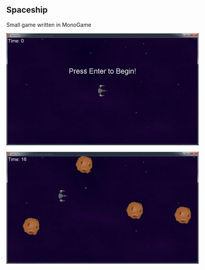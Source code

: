 ## Spaceship

Small game written in MonoGame

![](https://github.com/RocketStormNet/Spaceship/blob/master/Spaceship/Screenshots/shot1.jpg)

![](https://github.com/RocketStormNet/Spaceship/blob/master/Spaceship/Screenshots/shot2.jpg)
